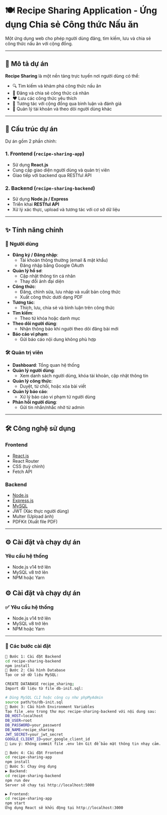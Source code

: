 # 🍽️ Recipe Sharing Application - Ứng dụng Chia sẻ Công thức Nấu ăn

Một ứng dụng web cho phép người dùng đăng, tìm kiếm, lưu và chia sẻ công thức nấu ăn với cộng đồng.

---

## 📌 Mô tả dự án

**Recipe Sharing** là một nền tảng trực tuyến nơi người dùng có thể:

- 🔍 Tìm kiếm và khám phá công thức nấu ăn
- 📝 Đăng và chia sẻ công thức cá nhân
- ❤️ Lưu các công thức yêu thích
- 💬 Tương tác với cộng đồng qua bình luận và đánh giá
- 👤 Quản lý tài khoản và theo dõi người dùng khác

---

## 📁 Cấu trúc dự án

Dự án gồm 2 phần chính:

### 1. Frontend (`recipe-sharing-app`)
- Sử dụng **React.js**
- Cung cấp giao diện người dùng và quản trị viên
- Giao tiếp với backend qua RESTful API

### 2. Backend (`recipe-sharing-backend`)
- Sử dụng **Node.js / Express**
- Triển khai **RESTful API**
- Xử lý xác thực, upload và tương tác với cơ sở dữ liệu

---

## ✨ Tính năng chính

### 👥 Người dùng

- **Đăng ký / Đăng nhập**:
  - Tài khoản thông thường (email & mật khẩu)
  - Đăng nhập bằng Google OAuth
- **Quản lý hồ sơ**:
  - Cập nhật thông tin cá nhân
  - Thay đổi ảnh đại diện
- **Công thức**:
  - Đăng, chỉnh sửa, lưu nháp và xuất bản công thức
  - Xuất công thức dưới dạng PDF
- **Tương tác**:
  - Thích, lưu, chia sẻ và bình luận trên công thức
- **Tìm kiếm**:
  - Theo từ khóa hoặc danh mục
- **Theo dõi người dùng**:
  - Nhận thông báo khi người theo dõi đăng bài mới
- **Báo cáo vi phạm**:
  - Gửi báo cáo nội dung không phù hợp

### 🛠️ Quản trị viên

- **Dashboard**: Tổng quan hệ thống
- **Quản lý người dùng**:
  - Xem danh sách người dùng, khóa tài khoản, cập nhật thông tin
- **Quản lý công thức**:
  - Duyệt, từ chối, hoặc xóa bài viết
- **Quản lý báo cáo**:
  - Xử lý báo cáo vi phạm từ người dùng
- **Phản hồi người dùng**:
  - Gửi tin nhắn/nhắc nhở từ admin

---

## 🛠️ Công nghệ sử dụng

### Frontend

- [React.js](https://reactjs.org/)
- React Router
- CSS (tuỳ chỉnh)
- Fetch API

### Backend

- [Node.js](https://nodejs.org/)
- [Express.js](https://expressjs.com/)
- [MySQL](https://www.mysql.com/)
- JWT (Xác thực người dùng)
- Multer (Upload ảnh)
- PDFKit (Xuất file PDF)

---

## ⚙️ Cài đặt và chạy dự án

### Yêu cầu hệ thống

- Node.js v14 trở lên
- MySQL v8 trở lên
- NPM hoặc Yarn

## ⚙️ Cài đặt và chạy dự án

### ✅ Yêu cầu hệ thống

- Node.js v14 trở lên  
- MySQL v8 trở lên  
- NPM hoặc Yarn

---

### 🧪 Các bước cài đặt

```bash
🔹 Bước 1: Cài đặt Backend
cd recipe-sharing-backend
npm install
🔹 Bước 2: Cấu hình Database
Tạo cơ sở dữ liệu MySQL:

CREATE DATABASE recipe_sharing;
Import dữ liệu từ file db-init.sql:

# Dùng MySQL CLI hoặc công cụ như phpMyAdmin
source path/to/db-init.sql
🔹 Bước 3: Cấu hình Environment Variables
Tạo file .env trong thư mục recipe-sharing-backend với nội dung sau:
DB_HOST=localhost
DB_USER=root
DB_PASSWORD=your_password
DB_NAME=recipe_sharing
JWT_SECRET=your_jwt_secret
GOOGLE_CLIENT_ID=your_google_client_id
🔐 Lưu ý: Không commit file .env lên Git để bảo mật thông tin nhạy cảm.

🔹 Bước 4: Cài đặt Frontend
cd recipe-sharing-app
npm install
🔹 Bước 5: Chạy ứng dụng
▶️ Backend:
cd recipe-sharing-backend
npm run dev
Server sẽ chạy tại http://localhost:5000

▶️ Frontend:
cd recipe-sharing-app
npm start
Ứng dụng React sẽ khởi động tại http://localhost:3000



